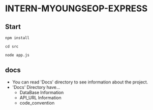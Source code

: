 # INTERN-MYOUNGSEOP-EXPRESS

## Start

    npm install

    cd src

    node app.js

## docs

- You can read 'Docs' directory to see information about the project.
- 'Docs' Directory have...
  - DataBase Information
  - API_URL Information
  - code_convention
